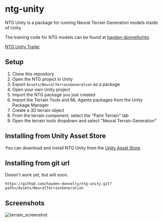 # ntg-unity
NTG Unity is a package for running Neural Terrain Generation models inside of Unity.

The training code for NTG models can be found at [hayden-donnelly/ntg](https://github.com/hayden-donnelly/ntg).

[NTG Unity Trailer](https://youtu.be/MZakPuXyquk)

## Setup
1. Clone this repository
2. Open the NTG project in Unity
3. Export ``Assets/NeuralTerrainGeneration`` as a package
4. Open your own Unity project
4. Import the NTG package you just created
5. Import the Terrain Tools and ML Agents packages from the Unity Package Manager
6. Create a 3D terrain object
7. From the terrain component, select the "Paint Terrain" tab
8. Open the terrain tools dropdown and select "Neural Terrain Generation"

## Installing from Unity Asset Store
You can download and install NTG Unity from the [Unity Asset Store](https://assetstore.unity.com/packages/tools/terrain/neural-terrain-generation-249580).

## Installing from git url
Doesn't work yet, but will soon.
```
https://github.com/hayden-donnelly/ntg-unity.git?path=/Assets/NeuralTerrainGeneration
```

## Screenshots
![terrain_screenshot](./Images/readme_image.png)
